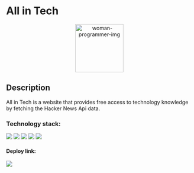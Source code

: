 <h1> All in Tech</h1>
<div align="center">

<img alt="woman-programmer-img" width="130px" 
 src="https://media.giphy.com/media/v1.Y2lkPTc5MGI3NjExMjY4MGRiMTYwYzVlM2EwNDMyYzcxNWI2YTZiYWNkMjMzY2ZjMzgyZSZjdD1z/paTz7UZbPfTZFRYnnB/giphy.gif"/>

</div>

<h2> Description </h2>
<p>  All in Tech is a website that provides free access to technology knowledge by fetching the Hacker News Api data. </p>

<h3>Technology stack: </h3>
<span>
<img src="https://img.shields.io/badge/html5-%23E34F26.svg?style=for-the-badge&logo=html5&logoColor=white" />
<img src="https://img.shields.io/badge/SASS-hotpink.svg?style=for-the-badge&logo=SASS&logoColor=white"    />
<img src="https://img.shields.io/badge/javascript-%23323330.svg?style=for-the-badge&logo=javascript&logoColor=%23F7DF1E" />
<img src="https://img.shields.io/badge/bootstrap-%23563D7C.svg?style=for-the-badge&logo=bootstrap&logoColor=white"    />
<img src="https://img.shields.io/badge/webpack-%238DD6F9.svg?style=for-the-badge&logo=webpack&logoColor=black"    />
  </span>
 
  <h4>Deploy link:     </h4>
  <span> 
  <img align="left" src="https://img.shields.io/badge/netlify-%23000000.svg?style=for-the-badge&logo=netlify&logoColor=#00C7B7  " [link](https://ery-tech-all-in-tech.netlify.app/)    >  
   
</span>
